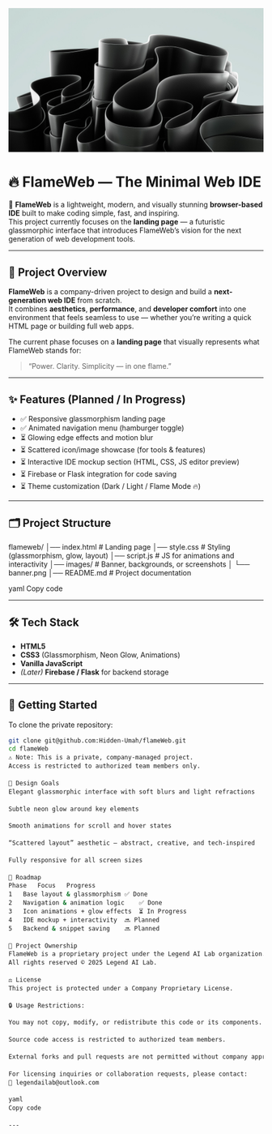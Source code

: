 ![FlameWeb Banner](images/Image1.jpg)

# 🔥 FlameWeb — The Minimal Web IDE  

🚀 **FlameWeb** is a lightweight, modern, and visually stunning **browser-based IDE** built to make coding simple, fast, and inspiring.  
This project currently focuses on the **landing page** — a futuristic glassmorphic interface that introduces FlameWeb’s vision for the next generation of web development tools.

---

## 📌 Project Overview  

**FlameWeb** is a company-driven project to design and build a **next-generation web IDE** from scratch.  
It combines **aesthetics**, **performance**, and **developer comfort** into one environment that feels seamless to use — whether you’re writing a quick HTML page or building full web apps.

The current phase focuses on a **landing page** that visually represents what FlameWeb stands for:  
> “Power. Clarity. Simplicity — in one flame.”

---

## ✨ Features (Planned / In Progress)  

- ✅ Responsive glassmorphism landing page  
- ✅ Animated navigation menu (hamburger toggle)  
- ⏳ Glowing edge effects and motion blur  
- ⏳ Scattered icon/image showcase (for tools & features)  
- ⏳ Interactive IDE mockup section (HTML, CSS, JS editor preview)  
- ⏳ Firebase or Flask integration for code saving  
- ⏳ Theme customization (Dark / Light / Flame Mode 🔥)  

---

## 🗂️ Project Structure  

flameweb/
│── index.html # Landing page
│── style.css # Styling (glassmorphism, glow, layout)
│── script.js # JS for animations and interactivity
│── images/ # Banner, backgrounds, or screenshots
│ └── banner.png
│── README.md # Project documentation

yaml
Copy code

---

## 🛠️ Tech Stack  

- **HTML5**  
- **CSS3** (Glassmorphism, Neon Glow, Animations)  
- **Vanilla JavaScript**  
- *(Later)* **Firebase / Flask** for backend storage  

---

## 🚀 Getting Started  

To clone the private repository:  
```bash
git clone git@github.com:Hidden-Umah/flameWeb.git
cd flameWeb
⚠️ Note: This is a private, company-managed project.
Access is restricted to authorized team members only.

🎨 Design Goals
Elegant glassmorphic interface with soft blurs and light refractions

Subtle neon glow around key elements

Smooth animations for scroll and hover states

“Scattered layout” aesthetic — abstract, creative, and tech-inspired

Fully responsive for all screen sizes

📅 Roadmap
Phase	Focus	Progress
1	Base layout & glassmorphism	✅ Done
2	Navigation & animation logic	✅ Done
3	Icon animations + glow effects	⏳ In Progress
4	IDE mockup + interactivity	🔜 Planned
5	Backend & snippet saving	🔜 Planned

🏢 Project Ownership
FlameWeb is a proprietary project under the Legend AI Lab organization.
All rights reserved © 2025 Legend AI Lab.

⚖️ License
This project is protected under a Company Proprietary License.

🔒 Usage Restrictions:

You may not copy, modify, or redistribute this code or its components.

Source code access is restricted to authorized team members.

External forks and pull requests are not permitted without company approval.

For licensing inquiries or collaboration requests, please contact:
📧 legendailab@outlook.com

yaml
Copy code

---






